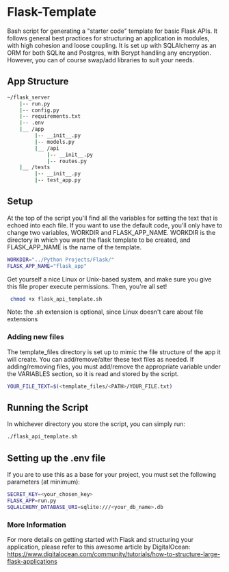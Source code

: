 # Flask-Template
Bash script for generating a "starter code" template for basic Flask APIs. It follows general best practices for structuring an application in modules, with high cohesion and loose coupling. It is set up with SQLAlchemy as an ORM for both SQLite and Postgres, with Bcrypt handling any encryption. However, you can of course swap/add libraries to suit your needs.

## App Structure
```bash
~/flask_server
    |-- run.py
    |-- config.py
    |-- requirements.txt
    |-- .env
    |__ /app
         |-- __init__.py
         |-- models.py
         |__ /api
             |-- __init__.py
             |-- routes.py
    |__ /tests
         |-- __init__.py
         |-- test_app.py

```

## Setup
At the top of the script you'll find all the variables for setting the text that is echoed into each file. If you want to use the default code, you'll only have to change two variables, WORKDIR and FLASK_APP_NAME. WORKDIR is the directory in which you want the flask template to be created, and FLASK_APP_NAME is the name of the template.
```bash
WORKDIR="../Python Projects/Flask/"
FLASK_APP_NAME="flask_app"
````
Get yourself a nice Linux or Unix-based system, and make sure you give this file proper execute permissions. Then, you're all set!
```bash
 chmod +x flask_api_template.sh
 ```
 Note: the .sh extension is optional, since Linux doesn't care about file extensions

### Adding new files
The template_files directory is set up to mimic the file structure of the app it will create. You can add/remove/alter these text files as needed. If adding/removing files, you must add/remove the appropriate variable under the VARIABLES section, so it is read and stored by the script.
```bash
YOUR_FILE_TEXT=$(<template_files/<PATH>/YOUR_FILE.txt)
```

## Running the Script
In whichever directory you store the script, you can simply run:
```bash
./flask_api_template.sh
```

## Setting up the .env file
If you are to use this as a base for your project, you must set the following parameters (at minimum):
```bash
SECRET_KEY=<your_chosen_key>
FLASK_APP=run.py
SQLALCHEMY_DATABASE_URI=sqlite:///<your_db_name>.db
```

### More Information
For more details on getting started with Flask and structuring your application, please refer to this awesome article by DigitalOcean: https://www.digitalocean.com/community/tutorials/how-to-structure-large-flask-applications

